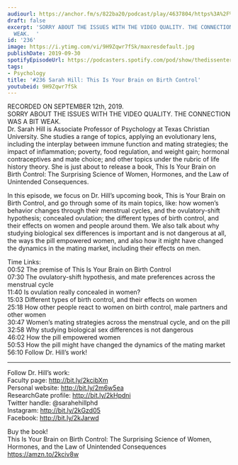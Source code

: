 ```yaml
---
audiourl: https://anchor.fm/s/822ba20/podcast/play/4637804/https%3A%2F%2Fd3ctxlq1ktw2nl.cloudfront.net%2Fproduction%2F2019-8-13%2F23578854-44100-2-96a2e4d1e847.m4a
draft: false
excerpt: 'SORRY ABOUT THE ISSUES WITH THE VIDEO QUALITY. THE CONNECTION WAS A BIT
  WEAK.  '
id: '236'
image: https://i.ytimg.com/vi/9H9Zqwr7fSk/maxresdefault.jpg
publishDate: 2019-09-30
spotifyEpisodeUrl: https://podcasters.spotify.com/pod/show/thedissenter/episodes/236-Sarah-Hill-This-Is-Your-Brain-on-Birth-Control-e5c1lc
tags:
- Psychology
title: '#236 Sarah Hill: This Is Your Brain on Birth Control'
youtubeid: 9H9Zqwr7fSk
---
```

<div class="timelinks">

RECORDED ON SEPTEMBER 12th, 2019.  
SORRY ABOUT THE ISSUES WITH THE VIDEO QUALITY. THE CONNECTION WAS A BIT WEAK.  
Dr. Sarah Hill is Associate Professor of Psychology at Texas Christian University. She studies a range of topics, applying an evolutionary lens, including the interplay between immune function and mating strategies; the impact of inflammation; poverty, food regulation, and weight gain; hormonal contraceptives and mate choice; and other topics under the rubric of life history theory. She is just about to release a book, This Is Your Brain on Birth Control: The Surprising Science of Women, Hormones, and the Law of Unintended Consequences.

In this episode, we focus on Dr. Hill’s upcoming book, This is Your Brain on Birth Control, and go through some of its main topics, like: how women’s behavior changes through their menstrual cycles, and the ovulatory-shift hypothesis; concealed ovulation; the different types of birth control, and their effects on women and people around them. We also talk about why studying biological sex differences is important and is not dangerous at all, the ways the pill empowered women, and also how it might have changed the dynamics in the mating market, including their effects on men.

Time Links:  
<time>00:52</time> The premise of This Is Your Brain on Birth Control  
<time>07:30</time> The ovulatory-shift hypothesis, and mate preferences across the menstrual cycle  
<time>11:40</time> Is ovulation really concealed in women?  
<time>15:03</time> Different types of birth control, and their effects on women  
<time>25:18</time> How other people react to women on birth control, male partners and other women  
<time>30:47</time> Women’s mating strategies across the menstrual cycle, and on the pill  
<time>32:58</time> Why studying biological sex differences is not dangerous  
<time>46:02</time> How the pill empowered women  
<time>50:53</time> How the pill might have changed the dynamics of the mating market  
<time>56:10</time> Follow Dr. Hill’s work!

---

Follow Dr. Hill’s work:  
Faculty page: http://bit.ly/2kcibXm  
Personal website: http://bit.ly/2m6w5ea  
ResearchGate profile: http://bit.ly/2kHpdni  
Twitter handle: @sarahehillphd  
Instagram: http://bit.ly/2kGzd05  
Facebook: http://bit.ly/2kJarwd

Buy the book!  
This Is Your Brain on Birth Control: The Surprising Science of Women, Hormones, and the Law of Unintended Consequences  
https://amzn.to/2kciv8w
</div>

